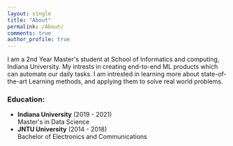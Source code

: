 ```yaml
---
layout: single
title: "About"
permalink: /About/
comments: true
author_profile: true
---
```


I am a 2nd Year Master's student at School of Informatics and computing, Indiana University. My intrests in creating end-to-end ML products which can automate our daily tasks. I am intrested in learning more about state-of-the-art Learning methods, and applying them to solve real world problems.


### Education:
- **Indiana University** (2019 - 2021)   
  Master's in Data Science
- **JNTU University** (2014 - 2018)   
  Bachelor of Electronics and Communications

 
